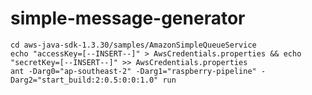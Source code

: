 simple-message-generator
========================

```
cd aws-java-sdk-1.3.30/samples/AmazonSimpleQueueService
echo "accessKey=[--INSERT--]" > AwsCredentials.properties && echo "secretKey=[--INSERT--]" >> AwsCredentials.properties
ant -Darg0="ap-southeast-2" -Darg1="raspberry-pipeline" -Darg2="start_build:2:0.5:0:0:1.0" run
```
